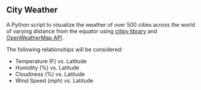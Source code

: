 ## City Weather
A Python script to visualize the weather of over 500 cities across the world of varying distance from the equator using [citipy library](https://pypi.python.org/pypi/citipy) and [OpenWeatherMap API](https://openweathermap.org/api).

The following relationships will be considered:

* Temperature (F) vs. Latitude
* Humidity (%) vs. Latitude
* Cloudiness (%) vs. Latitude
* Wind Speed (mph) vs. Latitude
